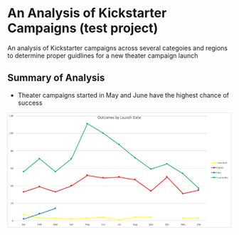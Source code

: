 # An Analysis of Kickstarter Campaigns (test project)

An analysis of Kickstarter campaigns across several categoies and regions to determine proper guidlines for a new theater campaign launch 

## Summary of Analysis 
  * Theater campaigns started in May and June have the highest chance of success
  
  ![](image/Outcomes_by_Launch_date.png)
  
  
